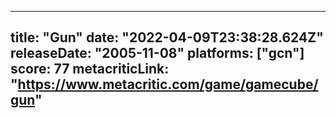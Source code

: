 
---
title: "Gun"
date: "2022-04-09T23:38:28.624Z"
releaseDate: "2005-11-08"
platforms: ["gcn"]
score: 77
metacriticLink: "https://www.metacritic.com/game/gamecube/gun"
---
